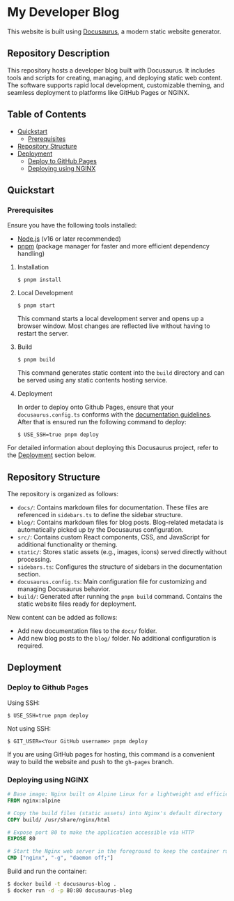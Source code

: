 # My Developer Blog

This website is built using [Docusaurus](https://docusaurus.io/), a modern static website generator.

## Repository Description

This repository hosts a developer blog built with Docusaurus. It includes tools and scripts for creating, managing, and deploying static web content. The software supports rapid local development, customizable theming, and seamless deployment to platforms like GitHub Pages or NGINX.

## Table of Contents

- [Quickstart](#quickstart)
  - [Prerequisites](#prerequisites)
- [Repository Structure](#repository-structure)
- [Deployment](#deployment)
  - [Deploy to GitHub Pages](#deploy-to-github-pages)
  - [Deploying using NGINX](#deploying-using-nginx)

## Quickstart

### Prerequisites

Ensure you have the following tools installed:

- [Node.js](https://nodejs.org/) (v16 or later recommended)
- [pnpm](https://pnpm.io/) (package manager for faster and more efficient dependency handling)

1. Installation

   ```
   $ pnpm install
   ```

2. Local Development

   ```
   $ pnpm start
   ```

   This command starts a local development server and opens up a browser window. Most changes are reflected live without having to restart the server.

3. Build

   ```
   $ pnpm build
   ```

   This command generates static content into the `build` directory and can be served using any static contents hosting service.

4. Deployment

   In order to deploy onto Github Pages, ensure that your `docusaurus.config.ts` conforms with the [documentation guidelines](https://docusaurus.io/docs/deployment#deploying-to-github-pages). After that is ensured run the following command to deploy:

   ```
   $ USE_SSH=true pnpm deploy
   ```

For detailed information about deploying this Docusaurus project, refer to the [Deployment](#deployment) section below.

## Repository Structure

The repository is organized as follows:

- `docs/`: Contains markdown files for documentation. These files are referenced in `sidebars.ts` to define the sidebar structure.
- `blog/`: Contains markdown files for blog posts. Blog-related metadata is automatically picked up by the Docusaurus configuration.
- `src/`: Contains custom React components, CSS, and JavaScript for additional functionality or theming.
- `static/`: Stores static assets (e.g., images, icons) served directly without processing.
- `sidebars.ts`: Configures the structure of sidebars in the documentation section.
- `docusaurus.config.ts`: Main configuration file for customizing and managing Docusaurus behavior.
- `build/`: Generated after running the `pnpm build` command. Contains the static website files ready for deployment.

New content can be added as follows:

- Add new documentation files to the `docs/` folder.
- Add new blog posts to the `blog/` folder. No additional configuration is required.

## Deployment

### Deploy to Github Pages

Using SSH:

```
$ USE_SSH=true pnpm deploy
```

Not using SSH:

```
$ GIT_USER=<Your GitHub username> pnpm deploy
```

If you are using GitHub pages for hosting, this command is a convenient way to build the website and push to the `gh-pages` branch.

### Deploying using NGINX

```dockerfile
# Base image: Nginx built on Alpine Linux for a lightweight and efficient environment
FROM nginx:alpine

# Copy the build files (static assets) into Nginx's default directory
COPY build/ /usr/share/nginx/html

# Expose port 80 to make the application accessible via HTTP
EXPOSE 80

# Start the Nginx web server in the foreground to keep the container running
CMD ["nginx", "-g", "daemon off;"]

```

Build and run the container:

```bash
$ docker build -t docusaurus-blog .
$ docker run -d -p 80:80 docusaurus-blog
```
